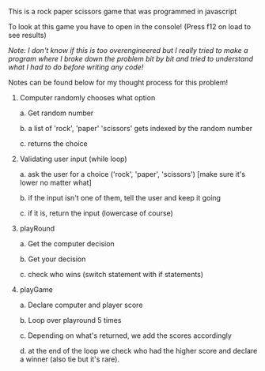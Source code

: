 This is a rock paper scissors game that was programmed in javascript

To look at this game you have to open in the console! (Press f12 on load to see results)

*Note: I don't know if this is too overengineered but I really tried to make a program where I broke down the problem bit by bit and tried to understand what I had to do before writing any code!*

Notes can be found below for my thought process for this problem!

1. Computer randomly chooses what option

	a. Get random number
  
	b. a list of 'rock', 'paper' 'scissors' gets indexed by the random number
  
	c. returns the choice

2. Validating user input (while loop)

	a. ask the user for a choice ('rock', 'paper', 'scissors') [make sure it's lower no matter what]
  
	b. if the input isn't one of them, tell the user and keep it going
  
	c. if it is, return the input (lowercase of course)

3. playRound

	a. Get the computer decision
  
	b. Get your decision
  
	c. check who wins (switch statement with if statements)

4. playGame

	a. Declare computer and player score
  
	b. Loop over playround 5 times
  
	c. Depending on what's returned, we add the scores accordingly
  
	d. at the end of the loop we check who had the higher score and declare a winner (also tie but it's rare).